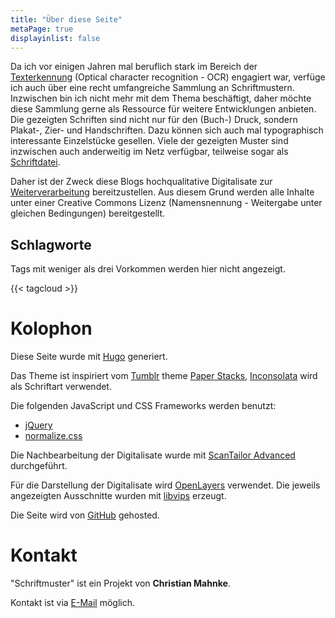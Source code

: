 ```yaml
---
title: "Über diese Seite"
metaPage: true
displayinlist: false
---
```


Da ich vor einigen Jahren mal beruflich stark im Bereich der [Texterkennung](https://de.wikipedia.org/wiki/Texterkennung) (Optical character recognition - OCR) engagiert war, verfüge ich auch über eine recht umfangreiche Sammlung an Schriftmustern. Inzwischen bin ich nicht mehr mit dem Thema beschäftigt, daher möchte diese Sammlung gerne als Ressource für weitere Entwicklungen anbieten. Die gezeigten Schriften sind nicht nur für den (Buch-) Druck, sondern Plakat-, Zier- und Handschriften. Dazu können sich auch mal typographisch interessante Einzelstücke gesellen.
Viele der gezeigten Muster sind inzwischen auch anderweitig im Netz verfügbar, teilweise sogar als [Schriftdatei](http://www.steffmann.de/wordpress/test-2/).

Daher ist der Zweck diese Blogs hochqualitative Digitalisate zur [Weiterverarbeitung](/reuse/) bereitzustellen. Aus diesem Grund werden alle Inhalte unter einer Creative Commons Lizenz (Namensnennung - Weitergabe unter gleichen Bedingungen) bereitgestellt.

## Schlagworte

Tags mit weniger als drei Vorkommen werden hier nicht angezeigt.

{{< tagcloud >}}

# Kolophon

Diese Seite wurde mit [Hugo](https://gohugo.io/) generiert.

Das Theme ist inspiriert vom [Tumblr](https://www.tumblr.com/) theme [Paper Stacks](https://www.tumblr.com/theme/36202), [Inconsolata](https://github.com/googlefonts/inconsolata) wird als Schriftart verwendet.

Die folgenden JavaScript und CSS Frameworks werden benutzt:
* [jQuery](https://jquery.com/)
* [normalize.css](https://necolas.github.io/normalize.css/)

Die Nachbearbeitung der Digitalisate wurde mit [ScanTailor Advanced](https://github.com/4lex4/scantailor-advanced) durchgeführt.

Für die Darstellung der Digitalisate wird [OpenLayers](https://openlayers.org/) verwendet. Die jeweils angezeigten Ausschnitte wurden mit [libvips](https://libvips.github.io/libvips/) erzeugt.

Die Seite wird von [GitHub](https://github.com/) gehosted.

# Kontakt

"Schriftmuster" ist ein Projekt von **Christian Mahnke**.

Kontakt ist via [E-Mail](mailto:schriftmuster@projektemacher.org) möglich.
